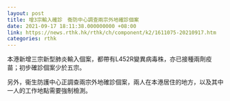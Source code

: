 ```yaml
---
layout: post
title: 增3宗輸入確診　衞防中心調查兩宗外地確診個案
date: 2021-09-17 18:11:38.000000000 +08:00
link: https://news.rthk.hk/rthk/ch/component/k2/1611075-20210917.htm
categories: rthk
---
```


本港新增三宗新型肺炎輸入個案，都帶有L452R變異病毒株，亦已接種兩劑疫苗；初步確診個案少於五宗。

另外，衞生防護中心正調查兩宗外地確診個案，兩人在本港居住的地方，以及其中一人的工作地點需要強制檢測。
